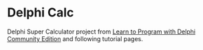 # Delphi Calc

Delphi Super Calculator project from [Learn to Program with Delphi Community Edition](https://community.embarcadero.com/blogs/entry/Learn-DelphiCE-Part2) and following tutorial pages.
